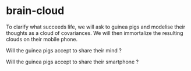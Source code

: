 # brain-cloud

To clarify what succeeds life, we will ask to guinea pigs and modelise their thoughts as a cloud of covariances.
We will then immortalize the resulting clouds on their mobile phone.

Will the guinea pigs accept to share their mind ?

Will the guinea pigs accept to share their smartphone ?
